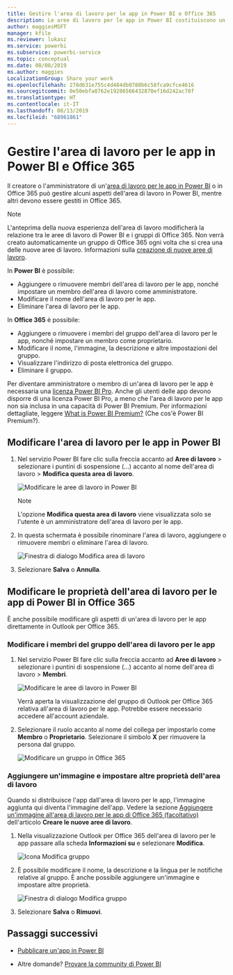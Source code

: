 ```yaml
---
title: Gestire l'area di lavoro per le app in Power BI e Office 365
description: Le aree di lavoro per le app in Power BI costituiscono un'esperienza di collaborazione basata sui gruppi di Office 365. È possibile gestire le aree di lavoro per le app sia in Power BI che in Office 365.
author: maggiesMSFT
manager: kfile
ms.reviewer: lukasz
ms.service: powerbi
ms.subservice: powerbi-service
ms.topic: conceptual
ms.date: 08/08/2019
ms.author: maggies
LocalizationGroup: Share your work
ms.openlocfilehash: 278d631e755c4d484db0788b6c58fca9cfce4616
ms.sourcegitcommit: 0e50ebfa8762e19286566432870ef16d242ac78f
ms.translationtype: HT
ms.contentlocale: it-IT
ms.lasthandoff: 08/13/2019
ms.locfileid: "68961861"
---
```

# <a name="manage-your-app-workspace-in-power-bi-and-office-365"></a>Gestire l'area di lavoro per le app in Power BI e Office 365

Il creatore o l'amministratore di un'[area di lavoro per le app in Power BI](service-create-distribute-apps.md) o in Office 365 può gestire alcuni aspetti dell'area di lavoro in Power BI, mentre altri devono essere gestiti in Office 365.

> [!NOTE]
> L'anteprima della nuova esperienza dell'area di lavoro modificherà la relazione tra le aree di lavoro di Power BI e i gruppi di Office 365. Non verrà creato automaticamente un gruppo di Office 365 ogni volta che si crea una delle nuove aree di lavoro. Informazioni sulla [creazione di nuove aree di lavoro](service-create-the-new-workspaces.md).

In **Power BI** è possibile:

* Aggiungere o rimuovere membri dell'area di lavoro per le app, nonché impostare un membro dell'area di lavoro come amministratore.
* Modificare il nome dell'area di lavoro per le app.
* Eliminare l'area di lavoro per le app.

In **Office 365** è possibile:

* Aggiungere o rimuovere i membri del gruppo dell'area di lavoro per le app, nonché impostare un membro come proprietario.
* Modificare il nome, l'immagine, la descrizione e altre impostazioni del gruppo.
* Visualizzare l'indirizzo di posta elettronica del gruppo.
* Eliminare il gruppo.

Per diventare amministratore o membro di un'area di lavoro per le app è necessaria una [licenza Power BI Pro](service-features-license-type.md). Anche gli utenti delle app devono disporre di una licenza Power BI Pro, a meno che l'area di lavoro per le app non sia inclusa in una capacità di Power BI Premium. Per informazioni dettagliate, leggere [What is Power BI Premium?](service-premium-what-is.md) (Che cos'è Power BI Premium?).

## <a name="edit-your-app-workspace-in-power-bi"></a>Modificare l'area di lavoro per le app in Power BI

1. Nel servizio Power BI fare clic sulla freccia accanto ad **Aree di lavoro** > selezionare i puntini di sospensione (…) accanto al nome dell'area di lavoro > **Modifica questa area di lavoro**.

   ![Modificare le aree di lavoro in Power BI](media/service-manage-app-workspace-in-power-bi-and-office-365/power-bi-app-ellipsis.png)

   > [!NOTE]
   > L'opzione **Modifica questa area di lavoro** viene visualizzata solo se l'utente è un amministratore dell'area di lavoro per le app.

1. In questa schermata è possibile rinominare l'area di lavoro, aggiungere o rimuovere membri o eliminare l'area di lavoro.

   ![Finestra di dialogo Modifica area di lavoro](media/service-manage-app-workspace-in-power-bi-and-office-365/power-bi-app-edit-workspace.png)

1. Selezionare **Salva** o **Annulla**.

## <a name="edit-power-bi-app-workspace-properties-in-office-365"></a>Modificare le proprietà dell'area di lavoro per le app di Power BI in Office 365

È anche possibile modificare gli aspetti di un'area di lavoro per le app direttamente in Outlook per Office 365.

### <a name="edit-the-members-of-the-app-workspace-group"></a>Modificare i membri del gruppo dell'area di lavoro per le app

1. Nel servizio Power BI fare clic sulla freccia accanto ad **Aree di lavoro** > selezionare i puntini di sospensione (…) accanto al nome dell'area di lavoro > **Membri**.

   ![Modificare le aree di lavoro in Power BI](media/service-manage-app-workspace-in-power-bi-and-office-365/power-bi-app-ellipsis-members.png)

   Verrà aperta la visualizzazione del gruppo di Outlook per Office 365 relativa all'area di lavoro per le app. Potrebbe essere necessario accedere all'account aziendale.

1. Selezionare il ruolo accanto al nome del collega per impostarlo come **Membro** o **Proprietario**. Selezionare il simbolo **X** per rimuovere la persona dal gruppo.

   ![Modificare un gruppo in Office 365](media/service-manage-app-workspace-in-power-bi-and-office-365/pbi_managegroupo365.png)

### <a name="add-an-image-and-set-other-workspace-properties"></a>Aggiungere un'immagine e impostare altre proprietà dell'area di lavoro

Quando si distribuisce l'app dall'area di lavoro per le app, l'immagine aggiunta qui diventa l'immagine dell'app. Vedere la sezione [Aggiungere un'immagine all'area di lavoro per le app di Office 365 (facoltativo)](service-create-workspaces.md#add-an-image-to-your-office-365-app-workspace-optional) dell'articolo **Creare le nuove aree di lavoro**.

1. Nella visualizzazione Outlook per Office 365 dell'area di lavoro per le app passare alla scheda **Informazioni su** e selezionare **Modifica**.

    ![Icona Modifica gruppo](media/service-manage-app-workspace-in-power-bi-and-office-365/pbi_editgroupo365.png)
1. È possibile modificare il nome, la descrizione e la lingua per le notifiche relative al gruppo. È anche possibile aggiungere un'immagine e impostare altre proprietà.

   ![Finestra di dialogo Modifica gruppo](media/service-manage-app-workspace-in-power-bi-and-office-365/pbi_editgrpo365dialog.png)

1. Selezionare **Salva** o **Rimuovi**.

## <a name="next-steps"></a>Passaggi successivi

* [Pubblicare un'app in Power BI](service-create-distribute-apps.md)

* Altre domande? [Provare la community di Power BI](http://community.powerbi.com/)
